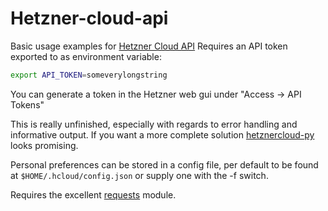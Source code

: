 # Hetzner-cloud-api

Basic usage examples for [Hetzner Cloud API](https://docs.hetzner.cloud/#top)
Requires an API token exported to as environment variable:

```bash
export API_TOKEN=someverylongstring
```

You can generate a token in the Hetzner web gui under "Access -> API Tokens"

This is really unfinished, especially with regards to error handling and informative output. If you want a more complete solution [hetznercloud-py](https://github.com/elsyms/hetznercloud-py) looks promising.

Personal preferences can be stored in a config file, per default to be found at ```$HOME/.hcloud/config.json``` or supply one with the -f switch.

Requires the excellent [requests](https://github.com/requests/requests) module.
